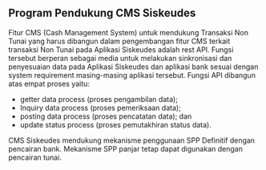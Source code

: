 ## Program Pendukung CMS Siskeudes
Fitur CMS (Cash Management System) untuk mendukung Transaksi Non Tunai yang harus dibangun dalam pengembangan fitur CMS terkait transaksi Non Tunai pada Aplikasi Siskeudes adalah rest API. Fungsi tersebut berperan sebagai media untuk melakukan sinkronisasi dan penyesuaian data pada Aplikasi Siskeudes dan aplikasi bank sesuai dengan system requirement masing-masing aplikasi tersebut. Fungsi API dibangun atas empat proses yaitu:<p>
<ul>
<li> getter data process (proses pengambilan data); </li>
<li> Inquiry data process (proses pemeriksaan data);</li>
<li> posting data process (proses pencatatan data); dan</li>
<li> update status process (proses pemutakhiran status data).</li>
</ul>
<p>
CMS Siskeudes mendukung mekanisme penggunaan SPP Definitif dengan pencairan bank. Mekanisme SPP panjar tetap dapat digunakan dengan pencairan tunai.
